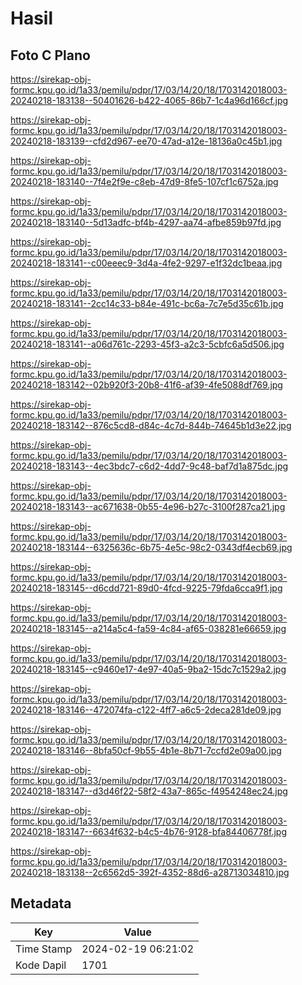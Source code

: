 # Hasil

## Foto C Plano

https://sirekap-obj-formc.kpu.go.id/1a33/pemilu/pdpr/17/03/14/20/18/1703142018003-20240218-183138--50401626-b422-4065-86b7-1c4a96d166cf.jpg

https://sirekap-obj-formc.kpu.go.id/1a33/pemilu/pdpr/17/03/14/20/18/1703142018003-20240218-183139--cfd2d967-ee70-47ad-a12e-18136a0c45b1.jpg

https://sirekap-obj-formc.kpu.go.id/1a33/pemilu/pdpr/17/03/14/20/18/1703142018003-20240218-183140--7f4e2f9e-c8eb-47d9-8fe5-107cf1c6752a.jpg

https://sirekap-obj-formc.kpu.go.id/1a33/pemilu/pdpr/17/03/14/20/18/1703142018003-20240218-183140--5d13adfc-bf4b-4297-aa74-afbe859b97fd.jpg

https://sirekap-obj-formc.kpu.go.id/1a33/pemilu/pdpr/17/03/14/20/18/1703142018003-20240218-183141--c00eeec9-3d4a-4fe2-9297-e1f32dc1beaa.jpg

https://sirekap-obj-formc.kpu.go.id/1a33/pemilu/pdpr/17/03/14/20/18/1703142018003-20240218-183141--2cc14c33-b84e-491c-bc6a-7c7e5d35c61b.jpg

https://sirekap-obj-formc.kpu.go.id/1a33/pemilu/pdpr/17/03/14/20/18/1703142018003-20240218-183141--a06d761c-2293-45f3-a2c3-5cbfc6a5d506.jpg

https://sirekap-obj-formc.kpu.go.id/1a33/pemilu/pdpr/17/03/14/20/18/1703142018003-20240218-183142--02b920f3-20b8-41f6-af39-4fe5088df769.jpg

https://sirekap-obj-formc.kpu.go.id/1a33/pemilu/pdpr/17/03/14/20/18/1703142018003-20240218-183142--876c5cd8-d84c-4c7d-844b-74645b1d3e22.jpg

https://sirekap-obj-formc.kpu.go.id/1a33/pemilu/pdpr/17/03/14/20/18/1703142018003-20240218-183143--4ec3bdc7-c6d2-4dd7-9c48-baf7d1a875dc.jpg

https://sirekap-obj-formc.kpu.go.id/1a33/pemilu/pdpr/17/03/14/20/18/1703142018003-20240218-183143--ac671638-0b55-4e96-b27c-3100f287ca21.jpg

https://sirekap-obj-formc.kpu.go.id/1a33/pemilu/pdpr/17/03/14/20/18/1703142018003-20240218-183144--6325636c-6b75-4e5c-98c2-0343df4ecb69.jpg

https://sirekap-obj-formc.kpu.go.id/1a33/pemilu/pdpr/17/03/14/20/18/1703142018003-20240218-183145--d6cdd721-89d0-4fcd-9225-79fda6cca9f1.jpg

https://sirekap-obj-formc.kpu.go.id/1a33/pemilu/pdpr/17/03/14/20/18/1703142018003-20240218-183145--a214a5c4-fa59-4c84-af65-038281e66659.jpg

https://sirekap-obj-formc.kpu.go.id/1a33/pemilu/pdpr/17/03/14/20/18/1703142018003-20240218-183145--c9460e17-4e97-40a5-9ba2-15dc7c1529a2.jpg

https://sirekap-obj-formc.kpu.go.id/1a33/pemilu/pdpr/17/03/14/20/18/1703142018003-20240218-183146--472074fa-c122-4ff7-a6c5-2deca281de09.jpg

https://sirekap-obj-formc.kpu.go.id/1a33/pemilu/pdpr/17/03/14/20/18/1703142018003-20240218-183146--8bfa50cf-9b55-4b1e-8b71-7ccfd2e09a00.jpg

https://sirekap-obj-formc.kpu.go.id/1a33/pemilu/pdpr/17/03/14/20/18/1703142018003-20240218-183147--d3d46f22-58f2-43a7-865c-f4954248ec24.jpg

https://sirekap-obj-formc.kpu.go.id/1a33/pemilu/pdpr/17/03/14/20/18/1703142018003-20240218-183147--6634f632-b4c5-4b76-9128-bfa84406778f.jpg

https://sirekap-obj-formc.kpu.go.id/1a33/pemilu/pdpr/17/03/14/20/18/1703142018003-20240218-183138--2c6562d5-392f-4352-88d6-a28713034810.jpg


## Metadata

| Key        | Value               |
| ---------- | ------------------- |
| Time Stamp | 2024-02-19 06:21:02 |
| Kode Dapil | 1701                |



